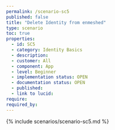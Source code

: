 ```yaml
---
permalink: /scenario-sc5
published: false
title: "Delete Identity from enmeshed"
type: scenario
toc: true
properties:
  - id: SC5
  - category: Identity Basics
  - description:
  - customer: All
  - component: App
  - level: Beginner
  - implementation status: OPEN
  - documentation status: OPEN
  - published:
  - link to lucid:
require:
required_by:
---
```


{% include scenarios/scenario-sc5.md %}
